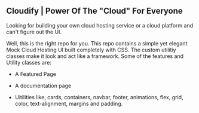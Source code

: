 ## Cloudify | Power Of The "Cloud" For Everyone

Looking for building your own cloud hosting service or a cloud platform and can't figure out the UI.

Well, this is the right repo for you. This repo contains a simple yet elegant Mock Cloud Hosting UI built completely with CSS. The custom utilitiy classes make it look and act like a framework. Some of the features and Utility classes are:

- A Featured Page
- A documentation page

- Uitilities like, cards, containers, navbar, footer, animations, flex, grid, color, text-alignment, margins and padding.
